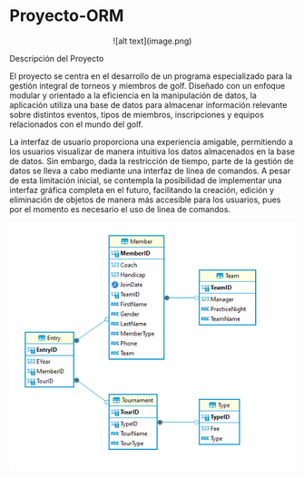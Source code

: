 # Proyecto-ORM
<p align="center">
    ![alt text](image.png)
</p>

Descripción del Proyecto

El proyecto se centra en el desarrollo de un programa especializado para la gestión integral de torneos y miembros de golf. Diseñado con un enfoque modular y orientado a la eficiencia en la manipulación de datos, la aplicación utiliza una base de datos para almacenar información relevante sobre distintos eventos, tipos de miembros, inscripciones y equipos relacionados con el mundo del golf.

La interfaz de usuario proporciona una experiencia amigable, permitiendo a los usuarios visualizar de manera intuitiva los datos almacenados en la base de datos. Sin embargo, dada la restricción de tiempo, parte de la gestión de datos se lleva a cabo mediante una interfaz de línea de comandos. A pesar de esta limitación inicial, se contempla la posibilidad de implementar una interfaz gráfica completa en el futuro, facilitando la creación, edición y eliminación de objetos de manera más accesible para los usuarios, pues por el momento es necesario el uso de linea de comandos.


<p align="center">
  <img src="image-2.png" alt="Image">
</p>
